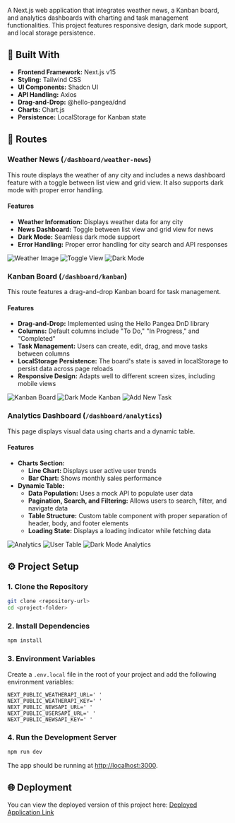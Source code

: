A Next.js web application that integrates weather news, a Kanban board, and analytics dashboards with charting and task management functionalities. This project features responsive design, dark mode support, and local storage persistence.

## 🚀 Built With

- **Frontend Framework:** Next.js v15
- **Styling:** Tailwind CSS
- **UI Components:** Shadcn UI
- **API Handling:** Axios
- **Drag-and-Drop:** @hello-pangea/dnd
- **Charts:** Chart.js
- **Persistence:** LocalStorage for Kanban state

## 📍 Routes

### Weather News (`/dashboard/weather-news`)

This route displays the weather of any city and includes a news dashboard feature with a toggle between list view and grid view. It also supports dark mode with proper error handling.

#### Features

- **Weather Information:** Displays weather data for any city
- **News Dashboard:** Toggle between list view and grid view for news
- **Dark Mode:** Seamless dark mode support
- **Error Handling:** Proper error handling for city search and API responses

![Weather Image](./public/MasterJi.png)
![Toggle View](./public/Toggleview.png)
![Dark Mode](./public/MasterjiDark.png)

### Kanban Board (`/dashboard/kanban`)

This route features a drag-and-drop Kanban board for task management.

#### Features

- **Drag-and-Drop:** Implemented using the Hello Pangea DnD library
- **Columns:** Default columns include "To Do," "In Progress," and "Completed"
- **Task Management:** Users can create, edit, drag, and move tasks between columns
- **LocalStorage Persistence:** The board's state is saved in localStorage to persist data across page reloads
- **Responsive Design:** Adapts well to different screen sizes, including mobile views

![Kanban Board](./public/Kanban.png)
![Dark Mode Kanban](./public/KanbanDark.png)
![Add New Task](./public/KanbanAdd.png)

### Analytics Dashboard (`/dashboard/analytics`)

This page displays visual data using charts and a dynamic table.

#### Features

- **Charts Section:**
  - **Line Chart:** Displays user active user trends
  - **Bar Chart:** Shows monthly sales performance
- **Dynamic Table:**
  - **Data Population:** Uses a mock API to populate user data
  - **Pagination, Search, and Filtering:** Allows users to search, filter, and navigate data
  - **Table Structure:** Custom table component with proper separation of header, body, and footer elements
  - **Loading State:** Displays a loading indicator while fetching data

![Analytics](./public/Analytics.png)
![User Table](./public/UserTable.png)
![Dark Mode Analytics](./public/AnalyticsDark.png)

## ⚙️ Project Setup

### 1. Clone the Repository

```bash
git clone <repository-url>
cd <project-folder>
```

### 2. Install Dependencies

```bash
npm install
```

### 3. Environment Variables

Create a `.env.local` file in the root of your project and add the following environment variables:

```env
NEXT_PUBLIC_WEATHERAPI_URL=' '
NEXT_PUBLIC_WEATHERAPI_KEY=' '
NEXT_PUBLIC_NEWSAPI_URL=' '
NEXT_PUBLIC_USERSAPI_URL=' '
NEXT_PUBLIC_NEWSAPI_KEY=' '
```

### 4. Run the Development Server

```bash
npm run dev
```

The app should be running at [http://localhost:3000](http://localhost:3000).

## 🌐 Deployment

You can view the deployed version of this project here: [Deployed Application Link]()